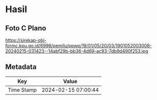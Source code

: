 # Hasil

## Foto C Plano

https://sirekap-obj-formc.kpu.go.id/6998/pemilu/ppwp/19/01/05/20/03/1901052003008-20240215-031423--14abf29b-bb36-4d69-ac93-7db9d490f253.jpg


## Metadata

| Key        | Value               |
| ---------- | ------------------- |
| Time Stamp | 2024-02-15 07:00:44 |



